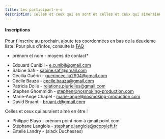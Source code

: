 ```yaml
---
title: Les participant·e·s
description: Celles et ceux qui en sont et celles et ceux qui aimeraient en être !
---
```


#### Inscriptions

Pour t'inscrire au prochain, ajoute tes coordonnées en bas de la deuxième liste.
Pour plus d'infos, consulte la [FAQ](http://walkingdev.fr/#walkingdev/cnv/blob/master/v-34/faq.md)

* prénom et nom - moyens de contact*

- Edouard Cunibil - e.cunibil@gmail.com 
- Sabine Safi - sabine.safi@gmail.com
- Cécilia Guérin - guerincecilia2904@gmail.com
- Cécile Bauza - cecile.bauza@gmail.com
- Patricia Dollé - relations.plurielles@gmail.com
- Stephen Ghommidh - stephen@nosmoking-production.com
- Marie-Ange Chapel - marie-ange@nosmoking-production.com
- David Bruant - bruant.d@gmail.com

Celles et ceux qui auraient aimé en être !

- Philippe Blayo - prénom point nom à gmail point com
- Stéphane Langlois - stephane.langlois@scopyleft.fr 
- Estelle Landry - (slack Duchesses)
